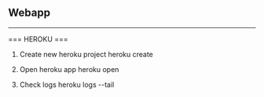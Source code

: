 ## Webapp

---

=== HEROKU ===
1. Create new heroku project
heroku create <app-name>

2. Open heroku app
heroku open

3. Check logs
heroku logs --tail
